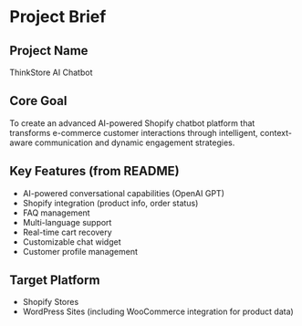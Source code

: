 # Project Brief

## Project Name

ThinkStore AI Chatbot

## Core Goal

To create an advanced AI-powered Shopify chatbot platform that transforms e-commerce customer interactions through intelligent, context-aware communication and dynamic engagement strategies.

## Key Features (from README)

- AI-powered conversational capabilities (OpenAI GPT)
- Shopify integration (product info, order status)
- FAQ management
- Multi-language support
- Real-time cart recovery
- Customizable chat widget
- Customer profile management

## Target Platform

- Shopify Stores
- WordPress Sites (including WooCommerce integration for product data) 